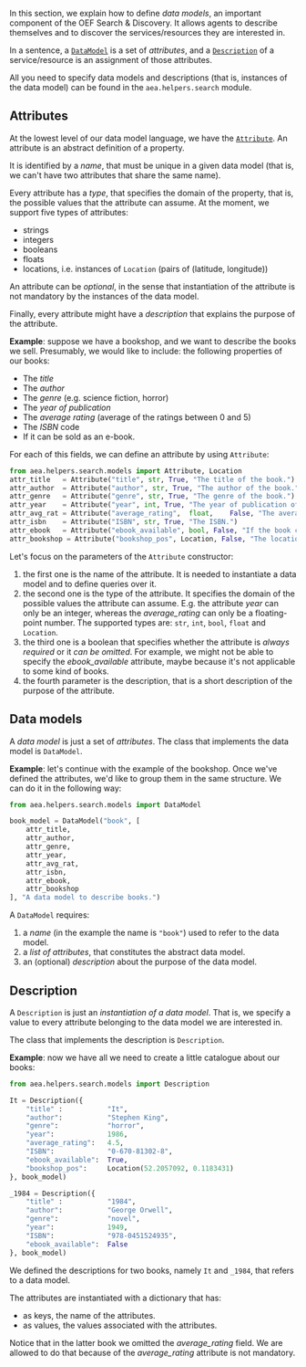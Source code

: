 In this section, we explain how to define _data models_, an important component of the OEF Search & Discovery. It allows agents to describe themselves and to discover the services/resources they are interested in.

In a sentence, a <a href="../api/helpers/search/models#datamodel-objects">`DataModel`</a> is a set of _attributes_, and a <a href="../api/helpers/search/models#description-objects">`Description`</a> of a service/resource is an assignment of those attributes.

All you need to specify data models and descriptions (that is, instances of the data model) can be found in the `aea.helpers.search` module.


## Attributes

At the lowest level of our data model language, we have the <a href="../api/helpers/search/models#attribute-objects">`Attribute`</a>.
An attribute is an abstract definition of a property.

It is identified by a _name_, that must be unique in a given data model (that is, we can't have two attributes that share the same name).

Every attribute has a _type_, that specifies the domain of the property, that is, the possible values that the attribute can assume. At the moment, we support five types of attributes:

* strings
* integers
* booleans
* floats
* locations, i.e. instances of `Location` (pairs of (latitude, longitude))

An attribute can be _optional_, in the sense that instantiation of the attribute is not mandatory by the instances of the data model.

Finally, every attribute might have a _description_ that explains the purpose of the attribute.

**Example**: suppose we have a bookshop, and we want to describe the books we sell. Presumably, we would like to include: the following properties of our books:

* The _title_
* The _author_
* The _genre_ (e.g. science fiction, horror)
* The _year of publication_
* The _average rating_ (average of the ratings between 0 and 5)
* The _ISBN_ code
* If it can be sold as an e-book.

For each of this fields, we can define an attribute by using `Attribute`:

``` python
from aea.helpers.search.models import Attribute, Location
attr_title   = Attribute("title", str, True, "The title of the book.")
attr_author  = Attribute("author", str, True, "The author of the book.")
attr_genre   = Attribute("genre", str, True, "The genre of the book.")
attr_year    = Attribute("year", int, True, "The year of publication of the book.")
attr_avg_rat = Attribute("average_rating",  float,    False, "The average rating of the book.")
attr_isbn    = Attribute("ISBN", str, True, "The ISBN.")
attr_ebook   = Attribute("ebook_available", bool, False, "If the book can be sold as an e-book.")
attr_bookshop = Attribute("bookshop_pos", Location, False, "The location of the bookshop where you can find the book")
```
Let's focus on the parameters of the `Attribute` constructor:

1. the first one is the name of the attribute. It is needed to instantiate a data model and to define queries over it.
2. the second one is the type of the attribute. It specifies the domain of the possible values the attribute can assume.
   E.g. the attribute _year_ can only be an integer, whereas the _average_rating_ can only be a floating-point number.
   The supported types are: `str`, `int`, `bool`, `float` and `Location`.
3. the third one is a boolean that specifies whether the attribute is _always required_ or it _can be omitted_. For example, we might not be able to specify the _ebook_available_ attribute, maybe because it's not applicable to some kind of books.
4. the fourth parameter is the description, that is a short description of the purpose of the attribute.

## Data models

A _data model_ is just a set of _attributes_. The class that implements the data model is `DataModel`.

**Example**: let's continue with the example of the bookshop. Once we've defined the attributes, we'd like to group them
in the same structure. We can do it in the following way:

``` python
from aea.helpers.search.models import DataModel

book_model = DataModel("book", [
    attr_title,
    attr_author,
    attr_genre,
    attr_year,
    attr_avg_rat,
    attr_isbn,
    attr_ebook,
    attr_bookshop
], "A data model to describe books.")
```

A `DataModel` requires:

1. a _name_ (in the example the name is `"book"`) used to refer to the data model.
2. a _list of attributes_, that constitutes the abstract data model.
3. an (optional) _description_ about the purpose of the data model.

## Description

A `Description` is just an _instantiation of a data model_. That is, we specify a value to every attribute belonging to the data model we are interested in.

The class that implements the description is `Description`.

**Example**: now we have all we need to create a little catalogue about our books:

``` python
from aea.helpers.search.models import Description

It = Description({
    "title" :           "It",
    "author":           "Stephen King",
    "genre":            "horror",
    "year":             1986,
    "average_rating":   4.5,
    "ISBN":             "0-670-81302-8",
    "ebook_available":  True,
    "bookshop_pos":     Location(52.2057092, 0.1183431)
}, book_model)

_1984 = Description({
    "title" :           "1984",
    "author":           "George Orwell",
    "genre":            "novel",
    "year":             1949,
    "ISBN":             "978-0451524935",
    "ebook_available":  False
}, book_model)
```

We defined the descriptions for two books, namely `It` and `_1984`, that refers to a data model.

The attributes are instantiated with a dictionary that has:

* as keys, the name of the attributes.
* as values, the values associated with the attributes.

Notice that in the latter book we omitted the _average_rating_ field. We are allowed to do that because of the _average_rating_ attribute is not mandatory.
